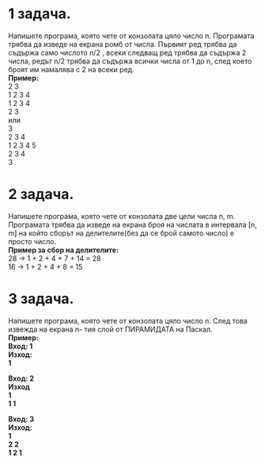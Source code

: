 <h1><strong>1 задача.</strong></h1>
Напишете програма, която чете от конзолата цяло число n. Програмата трябва да изведе на
екрана ромб от числа. Първият ред трябва да съдържа само числото n/2 , всеки следващ ред
трябва да съдържа 2 числа, редът n/2 трябва да съдържа всички числа от 1 до n, след което броят
им намалява с 2 на всеки ред.<br>
<strong>Пример:</strong><br>
  2 3<br>
1 2 3 4<br>
1 2 3 4<br>
  2 3<br>
или<br>
    3<br>
  2 3 4<br>
1 2 3 4 5<br>
  2 3 4<br>
    3<br>
    
<h1><strong>2 задача.</strong></h1>
Напишете програма, която чете от конзолата две цели числа n, m. Програмата трябва да
изведе на екрана броя на числата в интервала [n, m] на който сборът на делителите(без да се брой самото число) е просто
число.<br>
<strong>Пример за сбор на делителите:</strong><br>
28 -> 1 + 2 + 4 + 7 + 14 = 28<br>
16 -> 1 + 2 + 4 + 8 = 15<br>

<h1><strong>3 задача.</strong></h1>
Напишете програма, която чете от конзолата цяло число n. След това извежда на екрана n-
тия слой от ПИРАМИДАТА на Паскал.<br>
<strong>Пример:</strong><br>
<strong>Вход: 1<strong><br>
<strong>Изход:<strong><br>
1<br>

<strong>Вход: 2</strong><br>
<strong>Изход</strong><br>
 1<br>
1 1<br>

<strong>Вход: 3</strong><br>
<strong>Изход:</strong><br>
1<br>
2 2<br>
1 2 1<br>
